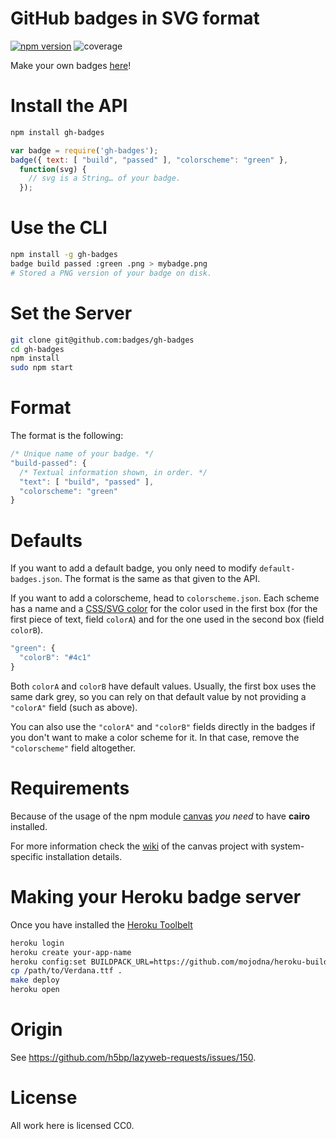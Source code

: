 # GitHub badges in SVG format

[![npm version](http://b.adge.me/npm/v/gh-badges.svg)](https://npmjs.org/package/gh-badges)
![coverage](https://rawgithub.com/badges/gh-badges/master/coverage.svg)

Make your own badges [here][badges]!

[badges]: <http://b.adge.me>

# Install the API

```bash
npm install gh-badges
```

```js
var badge = require('gh-badges');
badge({ text: [ "build", "passed" ], "colorscheme": "green" },
  function(svg) {
    // svg is a String… of your badge.
  });
```

# Use the CLI

```bash
npm install -g gh-badges
badge build passed :green .png > mybadge.png
# Stored a PNG version of your badge on disk.
```

# Set the Server

```bash
git clone git@github.com:badges/gh-badges
cd gh-badges
npm install
sudo npm start
```

# Format

The format is the following:

```js
/* Unique name of your badge. */
"build-passed": {
  /* Textual information shown, in order. */
  "text": [ "build", "passed" ],
  "colorscheme": "green"
}
```

# Defaults

If you want to add a default badge, you only need to modify
`default-badges.json`. The format is the same as that given to the API.

If you want to add a colorscheme, head to `colorscheme.json`. Each scheme has a
name and a [CSS/SVG color][] for the color used in the first box (for the first
piece of text, field `colorA`) and for the one used in the second box (field
`colorB`).

[CSS/SVG color]: http://www.w3.org/TR/SVG/types.html#DataTypeColor

```js
"green": {
  "colorB": "#4c1"
}
```

Both `colorA` and `colorB` have default values. Usually, the first box uses the
same dark grey, so you can rely on that default value by not providing a
`"colorA"` field (such as above).

You can also use the `"colorA"` and `"colorB"` fields directly in the badges if
you don't want to make a color scheme for it. In that case, remove the
`"colorscheme"` field altogether.

# Requirements

Because of the usage of the npm module [canvas][canvas-pkg] *you need* to have **cairo** installed.

For more information check the [wiki][canvas-wiki] of the canvas project with system-specific installation details.

[canvas-pkg]: https://npmjs.org/package/canvas
[canvas-wiki]: https://github.com/LearnBoost/node-canvas/wiki/_pages

# Making your Heroku badge server

Once you have installed the [Heroku Toolbelt][]

[Heroku Toolbelt]: (https://toolbelt.heroku.com/):

```bash
heroku login
heroku create your-app-name
heroku config:set BUILDPACK_URL=https://github.com/mojodna/heroku-buildpack-multi.git#build-env
cp /path/to/Verdana.ttf .
make deploy
heroku open
```

# Origin

See <https://github.com/h5bp/lazyweb-requests/issues/150>.

# License

All work here is licensed CC0.
